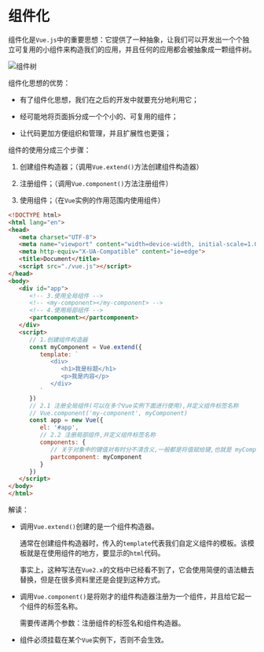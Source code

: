 # 组件化

组件化是`Vue.js`中的重要思想：它提供了一种抽象，让我们可以开发出一个个独立可复用的小组件来构造我们的应用，并且任何的应用都会被抽象成一颗组件树。

![组件树](C:\Users\lenovo\Desktop\2019年11月19日始\notes\Vue\img\组件树.png)

组件化思想的优势：

- 有了组件化思想，我们在之后的开发中就要充分地利用它；

- 经可能地将页面拆分成一个个小的、可复用的组件；

- 让代码更加方便组织和管理，并且扩展性也更强；

组件的使用分成三个步骤：

1. 创建组件构造器；（调用`Vue.extend()`方法创建组件构造器）

2. 注册组件；（调用`Vue.component()`方法注册组件）

3. 使用组件；（在`Vue`实例的作用范围内使用组件）

```html
<!DOCTYPE html>
<html lang="en">
<head>
   <meta charset="UTF-8">
   <meta name="viewport" content="width=device-width, initial-scale=1.0">
   <meta http-equiv="X-UA-Compatible" content="ie=edge">
   <title>Document</title>
   <script src="./vue.js"></script>
</head>
<body>
   <div id="app">
      <!-- 3.使用全局组件 -->
      <!-- <my-component></my-component> -->
      <!-- 4.使用局部组件 -->
      <partcomponent></partcomponent>
   </div>
   <script>
      // 1.创建组件构造器
      const myComponent = Vue.extend({
         template: `
            <div>
               <h1>我是标题</h1>
               <p>我是内容</p>
            </div>
         `
      })
      // 2.1 注册全局组件(可以在多个Vue实例下面进行使用),并定义组件标签名称
      // Vue.component('my-component', myComponent)
      const app = new Vue({
         el: '#app',
         // 2.2 注册局部组件,并定义组件标签名称
         components: {
            // 关于对象中的键值对有时分不清含义,一般都是将值赋给键,也就是 myComponent(值)一般是所要展示的内容,partcomponent(键)用于展示值内容的名称
            partcomponent: myComponent
         }
      })
   </script>
</body>
</html>
```

解读：

- 调用`Vue.extend()`创建的是一个组件构造器。

  通常在创建组件构造器时，传入的`template`代表我们自定义组件的模板。该模板就是在使用组件的地方，要显示的`html`代码。

  事实上，这种写法在`Vue2.x`的文档中已经看不到了，它会使用简便的语法糖去替换，但是在很多资料里还是会提到这种方式。

- 调用`Vue.component()`是将刚才的组件构造器注册为一个组件，并且给它起一个组件的标签名称。

  需要传递两个参数：注册组件的标签名和组件构造器。

- 组件必须挂载在某个`Vue`实例下，否则不会生效。

